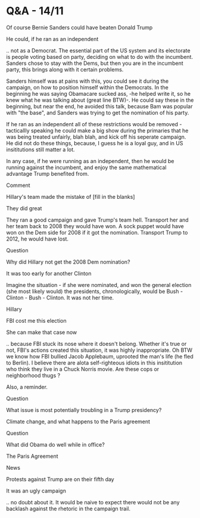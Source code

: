 # Q&A - 14/11

Of course Bernie Sanders could have beaten Donald Trump

He could, if he ran as an independent

.. not as a Democrat. The essential part of the US system and its electorate is people voting based on party, deciding on what to do with the incumbent. Sanders chose to stay with the Dems, but then you are in the incumbent party, this brings along with it certain problems.

Sanders himself was at pains with this, you could see it during the campaign, on how to position himself within the Democrats. In the beginning he was saying Obamacare sucked ass, -he helped write it, so he knew what he was talking about (great line BTW)-. He could say these in the beginning, but near the end, he avoided this talk, because Bam was popular with "the base", and Sanders was trying to get the nomination of his party.

If he ran as an independent all of these restrictions would be removed - tacticallly speaking he could make a big show during the primaries that he was being treated unfairly, blah blah, and kick off his seperate campaign. He did not do these things, because, I guess he is a loyal guy, and in US insititutions still matter a lot.

In any case, if he were running as an independent, then he would be running against the incumbent, and enjoy the same mathematical advantage Trump benefited from.

Comment

Hillary's team made the mistake of [fill in the blanks]

They did great

They ran a good campaign and gave Trump's team hell. Transport her and her team back to 2008 they would have won. A sock puppet would have won on the Dem side for 2008 if it got the nomination. Transport Trump to 2012, he would have lost.

Question

Why did Hillary not get the 2008 Dem nomination?

It was too early for another Clinton

Imagine the situation - if she were nominated, and won the general election (she most likely would) the presidents, chronologically, would be Bush - Clinton - Bush - Clinton. It was not her time.

Hillary

FBI cost me this election

She can make that case now

.. because FBI stuck its nose where it doesn't belong. Whether it's true or not, FBI's actions created this situation, it was highly inappropriate. Oh BTW we know how FBI bullied Jacob Applebaum, uprooted the man's life (he fled to Berlin). I believe there are alota self-righteous idiots in this insititution who think they live in a Chuck Norris movie. Are these cops or neighborhood thugs ?

Also, a reminder.

Question

What issue is most potentially troubling in a Trump presidency?

Climate change, and what happens to the Paris agreement

Question

What did Obama do well while in office?

The Paris Agreement

News

Protests against Trump are on their fifth day

It was an ugly campaign

.. no doubt about it. It would be naive to expect there would not be any backlash against the rhetoric in the campaign trail.














